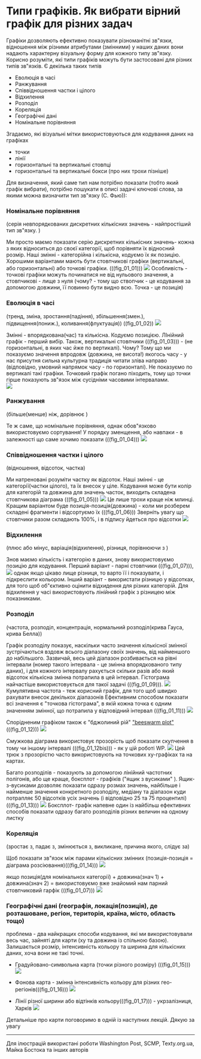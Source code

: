# Типи графіків. Як вибрати вірний графік для різних задач

Графіки дозволяють ефективно показувати різноманітні зв"язки, відношення між різними атрибутами (змінними)  у наших даних
 вони надають характерну візуальну форму для кожного типу зв"язку. Корисно розуміти, які типи графіків можуть бути застосовані для різних типів зв"язків. Є декілька таких типів 
* Еволюція в часі 
* Ранжування 
* Співвідношення частки і цілого 
* Відхилення 
* Розподіл 
* Кореляція 
* Географічні дані 
* Номінальне порівняння 

Згадаємо, які візуальні мітки використовуються для кодування даних на графіках
* точки
* лінії
* горизонтальні та вертикальні стовпці
* горизонтальні та вертикальні бокси (про них трохи пізніше)

Для визначення, який саме тип нам потрібно показати (тобто який графік вибрати), потрібно пошукати в описі задачі ключові слова, за якими можна визначити тип зв"язку (С. Фью)):

### Номінальне порівняння 
(серія невпорядкованих дискретних кількісних значень - найпростіший тип зв"язку. )

Ми просто маємо показати серію дискретних кількісних значень- кожна з яких відноситься до своєї категорії, щоб порівняти їх відносний розмір. Наші змінні - категорійна і кількісна, кодуємо їх як позицію. Хорошими варіантами мають бути стовпчикові графіки (вертикальні, або горизонтальні) або точкові графіки. (((fig_01_01))) ![](figures/week02/fig_01_01.png)
Особливість - точкові графіки можуть починатися не від нульового значення, а стовпчикові - лище з нуля (чому? - тому що ствопчик - це кодування за допомогою довжини, її повинно бути видно всю. Точка - це позиція)

### Еволюція в часі 
(тренд, зміна, зростання(падіння), збільшення(змен.), підвищення(пониж.), коливання(флуктуація))  ((fig_01_02)) ![](figures/week02/fig_01_02.png)

Змінні - впорядкована(час) та кількісна. Кодуємо позицією. ЛІнійний графік - перший вибір. Також, вертикальні стовпчики  (((fig_01_03))) - (не горизонтальні, в яких час йже по вертикалі). Чому? Тому що ми показуємо значення впродовж (довжина, не висота!) якогось часу - у нас присутня сильна культурна традиція читати зліва направо (відповідно, умовний напрямок часу - по горизонталі). Не показуємо по вертикалі такі графіки. Точковий графік погано піходить, тому що точки гірше показують зв"язок між сусідніми часовими інтервалами.  
![](figures/week02/fig_01_03.png)


### Ранжування 
(більше(менше) ніж, дорівнює )

Те ж саме, що номінальне порівняння, однак обов"язково використовуємо сортування! У порядку зменщення, або навпаки - в залежності що саме хочимо показати (((fig_01_04)))
![](figures/week02/fig_01_04.png)

### Співвідношення частки і цілого 
(відношення, відсоток, частка)

Ми натреновані розуміти частку як відсоток.
Наші змінні - це категорії(частки цілого), та їх внесок у ціле. Кодування може бути колір для категорій та довжина для значень часток, виходить складена стовпчикова діаграма (((fig_01_05)))
![](figures/week02/fig_01_05.png)
Це лише трохи краще ніж млинці. Кращим варіантом буде позиція-позиція(довжина) - коли ми розберем складені фрагменти і відсортуємо їх (((fig_01_06))) Зверніть увагу що стовпчики разом складають 100%, і в підпису йдеться про відсотки
![](figures/week02/fig_01_06.png)

### Відхилення 
(плюс або мінус, варіація(відхилення), різниця, порівнюючи з )

Знов маємо кількість і категорію в даних, знову використовуємо позицію для кодування. 
Перший варіант - парні стовпчики (((fig_01_07))), 
![](figures/week02/fig_01_07.png)
однак якщо цікаво лище різниця, то варто її і показувати, і підкреслити кольором. Інший варіант - використати різницю у відсотках, для того щоб об"єктивно оцінити відхидення для різних категорій.
Для відхилення у часі використовують лінійний графік з різницею між показниками.


### Розподіл 
(частота, розподіл, концентрація, нормальний розподіл(крива Гауса, крива Белла))

Графік розподілу показує, наскільки часто значення кількісної змінної зустрічаються вздовж всього діапазону своїх значень, від найменшого до набільшого. 
Зазвичай, весь цей діапазон розбивається на рівні інтервали (номер такого інтервала - це змінна впорядкованого типу даних), і для кожного інтервалу рахується скільки разів або який відсоток кількісна змінна потрапила в цей інтервал. 
Гістограма найчастіше використовується для такої задачі (((fig_01_09))). 
![](figures/week02/fig_01_09.png)
Кумулятивна частота - теж корисний графік, для того щоб швидко рахувати внесок декількох діапазонів 
Ефективним способом показати всі значення є "точкова гістограма", в якій кожна точка є одним значенням змінної, що потрапила у відповідний інтервал (((fig_01_11)))
![](figures/week02/fig_01_11.png)

Спорідненим графіком також є "бджолиний рій" ["beeswarm plot"](http://www.cbs.dtu.dk/~eklund/beeswarm/) (((fig_01_12)))
![](figures/week02/fig_01_12.png)

Смужкова діаграма використовує прозорість щоб показати скупчення в тому чи іншому інтервалі (((fig_01_12bis))) - як у цій роботі WP. 
![](figures/week02/fig_01_12bis.png)
Цей трюк з прозорістю часто використовують на точкових xy-графіках та на картах. 


Багато розподілів - показують за допомогою лінійний частотних полігонів, або ще краще, боксплот - графіків ("ящик з вусиками" ).  Ящик-з-вусиками дозволяє показати одразу розмах значень, найбільше і найменше значення конкретного розподілу, медіану та діапазон куди потрапляє 50 відсотків усіх значень (і відповідно 25 та 75 процентилі) (((fig_01_13)))
![](figures/week02/fig_01_13.png)
Боксплот- графік напевне один із найбільш ефективних способів показати одразу багато розподілів різних величин на одному листку



### Кореляція 
(зростає з, падає з, змінюється з, викликане, причина якого, слідує за)

Щоб показати зв"язок між парами кількісних змінних (позиція-позиція = діаграма розсіювання)(((fig_01_14)))
![](figures/week02/fig_01_14.png)

якщо позиція(для номінальнох категорії) + довжина(знач 1) + довжина(знач 2) = використовуємо вже знайомий нам парний стовпчиковий гарфік (((fig_01_07)))
![](figures/week02/fig_01_07.png)

### Географічні дані (географія, локація(позиція), де розташоване, регіон, територія, країна, місто, область тощо)
проблема - два найкращих способи кодування, які ми використовували весь час, зайняті для карти (xy та довжина із спільною базою). Залишається розмір, інтенсивність кольору та ширина для кількісних даних, хоча вони не такі точні.

- Градуйовано-символьна карта (точки різного розміру) (((fig_01_15))) 
![](figures/week02/fig_01_15.png)

- Фонова карта - змінна інтенсивність кольору для різних гео-регіонів(((fig_01_16)))
![](figures/week02/fig_01_16.png)

- Лінії різної ширини або відтінків кольору(((fig_01_17))) - укрзалізниця, Харків 
![](figures/week02/fig_01_17.png)


Детальніше про карти поговоримо в одній із наступних лекцій.
Дякую за увагу

***

Для ілюстрацій використані роботи Washington Post, SCMP, Texty.org.ua, Майка Бостока та інших авторів
